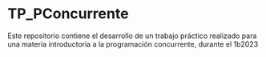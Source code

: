 # TP_PConcurrente
Este repositorio contiene el desarrollo de un trabajo práctico realizado para una materia introductoria a la programación concurrente, durante el 1b2023
